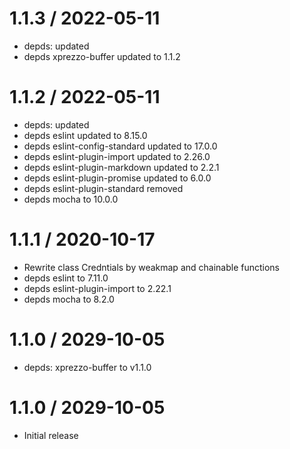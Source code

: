 1.1.3 / 2022-05-11
==================

  * depds: updated
  * depds xprezzo-buffer updated to 1.1.2

1.1.2 / 2022-05-11
==================

  * depds: updated
  * depds eslint updated to 8.15.0
  * depds eslint-config-standard updated to 17.0.0
  * depds eslint-plugin-import updated to 2.26.0
  * depds eslint-plugin-markdown updated to 2.2.1
  * depds eslint-plugin-promise updated to 6.0.0
  * depds eslint-plugin-standard removed
  * depds mocha to 10.0.0

1.1.1 / 2020-10-17
==================

  * Rewrite class Credntials by weakmap and chainable functions
  * depds eslint to 7.11.0
  * depds eslint-plugin-import to 2.22.1
  * depds mocha to 8.2.0

1.1.0 / 2029-10-05
==================

  * depds: xprezzo-buffer to v1.1.0

1.1.0 / 2029-10-05
==================

  * Initial release
